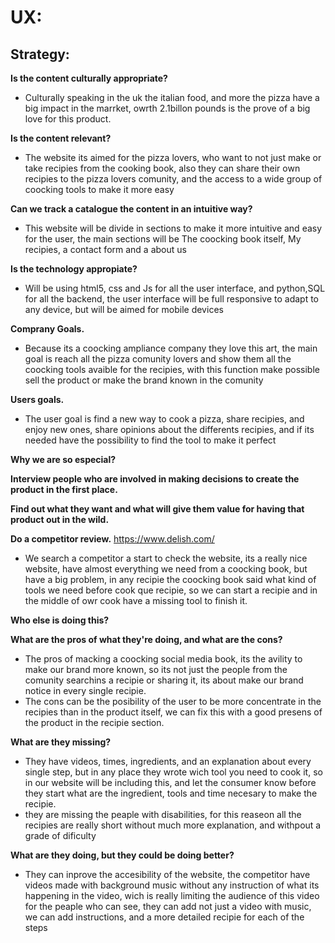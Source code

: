 # UX: #

## **Strategy:** ## 

**Is the content culturally appropriate?** 

- Culturally speaking in the uk the italian food, and more the pizza have a big impact in the marrket, owrth 2.1billon pounds is the prove of a big love for this product. 

**Is the content relevant?** 

- The website its aimed for the pizza lovers, who want to not just make or take recipies from the cooking book, also they can share their own recipies to the pizza lovers comunity, and the access to a wide group of coocking tools to make it more easy 

**Can we track a catalogue the content in an intuitive way?**

- This website will be divide in sections to make it more intuitive and easy for the user, the main sections will be The coocking book itself, My recipies, a contact form and a about us 

**Is the technology appropiate?** 

- Will be using html5, css and Js for all the user interface, and python,SQL for all the backend, the user interface will be full responsive to adapt to any device, but will be aimed for mobile devices 

**Comprany Goals.** 

- Because its a coocking ampliance company they love this art, the main goal is reach all the pizza comunity lovers and show them all the coocking tools avaible for the recipies, with this function make possible sell the product or make the brand known in the comunity 

**Users goals.** 

- The user goal is  find a new way to cook a pizza, share recipies, and enjoy new ones, share opinions about the differents recipies, and if its needed have the possibility to find the tool to make it perfect 

**Why we are so especial?** 

		 
**Interview people who are involved in making decisions to create the product in the first place.** 

 
**Find out what they want and what will give them value for having that product out in 	the wild.** 

 
**Do a competitor review.**
    https://www.delish.com/
- We search a competitor a start to check the website, its a really nice website, have almost everything we need from a coocking book, but have a big problem, in any recipie the coocking book said what kind of tools we need before cook que recipie, so we can start a recipie and in the middle of owr cook have a missing tool to finish it.
 
**Who else is doing this?** 

	 
**What are the pros of what they're doing, and what are the cons?** 
- The pros of macking a coocking social media book, its the avility to make our brand more known, so its not just the people from the comunity searchins a recipie or sharing it, its about make our brand notice in every single recipie.
- The cons can be the posibility of the user to be more concentrate in the recipies than in the product itself, we can fix this with a good presens of the product in the recipie section.
	 
**What are they missing?** 
- They have videos, times, ingredients, and an explanation about every single step, but in any place they wrote wich tool you need to cook it, so in our website will be including this, and let the consumer know before they start what are the ingredient, tools and time necesary to make the recipie.
- they are missing the peaple with disabilities, for this reaseon all the recipies are really short without much more explanation, and withpout a grade of dificulty
	 
**What are they doing, but they could be doing better?** 
- They can inprove the accesibility of the website, the competitor have videos made with background music without any instruction of what its happening in the video, wich is really limiting the audience of this video for the peaple who can see, they can add not just a video with music, we can add instructions, and a more detailed recipie for each of the steps
	 
